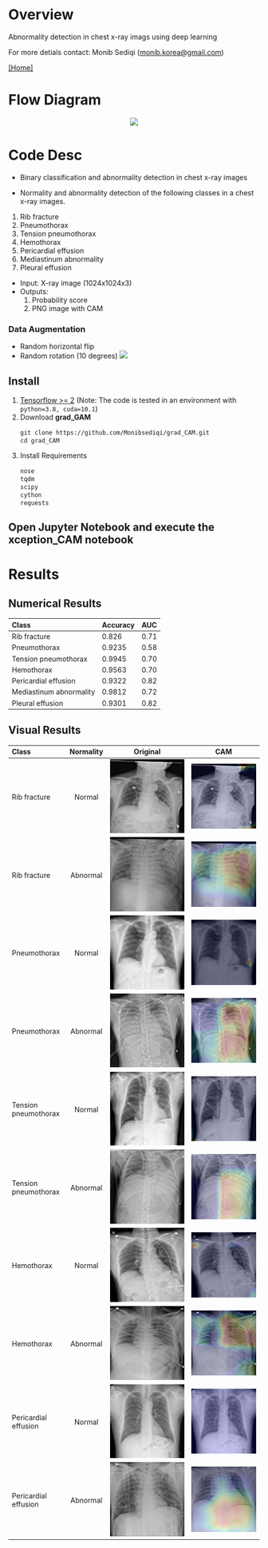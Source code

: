 # Overview
Abnormality detection in chest x-ray imags using deep learning


For more detials contact: 
Monib Sediqi (monib.korea@gmail.com)

[[Home]](http://monibsediqi.github.io) 

# Flow Diagram

<p align='center'>
  <img src="https://user-images.githubusercontent.com/42628945/184998200-40221f8c-f225-436c-87c1-3aa6de9c6a9e.jpg" width=1000)
</p>  

# Code Desc

* Binary classification and abnormality detection in chest x-ray images

* Normality and abnormality detection of the following classes in a chest x-ray images.
1. Rib fracture
2. Pneumothorax
3. Tension pneumothorax
4. Hemothorax
5. Pericardial effusion
6. Mediastinum abnormality
7. Pleural effusion

* Input: X-ray image (1024x1024x3)
* Outputs:
    1. Probability score
    2. PNG image with CAM


### Data Augmentation
* Random horizontal flip 
* Random rotation (10 degrees)
![](images/cda_augmentation.JPG)

## Install
1. [Tensorflow >= 2](https://www.tensorflow.org/) (Note: The code is tested in an environment with `python=3.8, cuda=10.1`)
2. Download **grad_GAM**
   ```
   git clone https://github.com/Monibsediqi/grad_CAM.git
   cd grad_CAM
   ```
3. Install Requirements
   ```
   nose
   tqdm
   scipy
   cython
   requests
   ```

## Open Jupyter Notebook and execute the xception_CAM notebook

# Results

## Numerical Results
| Class | Accuracy | AUC |
|:----|:----|:----|
| Rib fracture | 0.826 |  0.71 |
| Pneumothorax | 0.9235 | 0.58 |
| Tension pneumothorax| 0.9945 | 0.70 |
| Hemothorax| 0.9563 | 0.70 |
| Pericardial effusion | 0.9322 | 0.82 |
| Mediastinum abnormality | 0.9812 | 0.72  |
| Pleural effusion | 0.9301 |  0.82 |
### 
## Visual Results
|Class|Normality|Original | CAM | 
|:----|:---:|:---:|:---:|
|Rib fracture| Normal |![](Assets/rib/orig/8_res.jpg)| ![](Assets/rib/norm/Serial_No8.jpg) |
|Rib fracture| Abnormal |![](Assets/rib/orig/154_res.jpg)| ![](Assets/rib/abnorm/Serial_No154.jpg) |
|Pneumothorax| Normal |![](Assets/pneumo/orig/6_res.jpg)| ![](Assets/pneumo/norm/Serial_No6.jpg) |
|Pneumothorax| Abnormal |![](Assets/pneumo/orig/165_res.jpg)| ![](Assets/pneumo/abnorm/Serial_No165.jpg) |
|Tension pneumothorax| Normal |![](Assets/ten/orig/11_res.jpg)| ![](Assets/ten/norm/Serial_No11.jpg) |
Tension pneumothorax| Abnormal |![](Assets/ten/orig/148_res.jpg)| ![](Assets/ten/abnorm/Serial_No148.jpg) |
|Hemothorax| Normal |![](Assets/homo/orig/36_res.jpg)| ![](Assets/homo/norm/Serial_No36.jpg) |
|Hemothorax| Abnormal |![](Assets/homo/orig/429_res.jpg)| ![](Assets/homo/abnorm/Serial_No429.jpg) |
|Pericardial effusion| Normal |![](Assets/peri/orig/1_res.jpg)| ![](Assets/peri/norm/Serial_No1.jpg) |
|Pericardial effusion| Abnormal |![](Assets/peri/orig/399_res.jpg)| ![](Assets/peri/abnorm/Serial_No399.jpg) |



